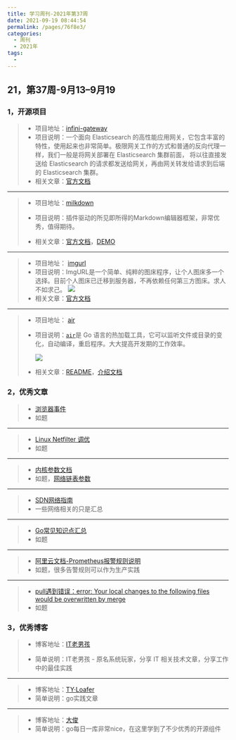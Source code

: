 ```yaml
---
title: 学习周刊-2021年第37周
date: 2021-09-19 08:44:54
permalink: /pages/76f8e3/
categories:
  - 周刊
  - 2021年
tags:
  - 
---
```


## 21，第37周-9月13–9月19

<!-- tabs:start -->

### **1，开源项目**

> - 项目地址：[infini-gateway](https://github.com/medcl/infini-gateway)
>- 项目说明：一个面向 Elasticsearch 的高性能应用网关，它包含丰富的特性，使用起来也非常简单。极限网关工作的方式和普通的反向代理一样，我们一般是将网关部署在 Elasticsearch 集群前面， 将以往直接发送给 Elasticsearch 的请求都发送给网关，再由网关转发给请求到后端的 Elasticsearch 集群。
>- 相关文章：[官方文档](http://xn--d6q905cs0q16u.com/)

---

> - 项目地址：[milkdown](https://github.com/Saul-Mirone/milkdown)
>
> - 项目说明：插件驱动的所见即所得的Markdown编辑器框架，非常优秀，值得期待。
>
> - 相关文章：[官方文档](https://milkdown.dev/#/zh-hans/getting-started)，[DEMO](https://milkdown.dev/#/zh-hans/online-demo)

---

> - 项目地址： [imgurl](https://github.com/helloxz/imgurl)
>- 项目说明：ImgURL是一个简单、纯粹的图床程序，让个人图床多一个选择。目前个人图床已迁移到服务器，不再依赖任何第三方图床。求人不如求己。
>![](http://t.eryajf.net/imgs/2021/09/bf4d10d8bbee1528.png)
> - 相关文章：[官方文档](https://www.yuque.com/helloz/imgurl-pro/introduction)

---

> - 项目地址：  [air](https://github.com/cosmtrek/air)
>
> - 项目说明：[`air`](https://darjun.github.io/2020/09/27/godailylib/air/github.com/cosmtrek/air)是 Go 语言的热加载工具，它可以监听文件或目录的变化，自动编译，重启程序。大大提高开发期的工作效率。
>
>   ![](http://t.eryajf.net/imgs/2021/09/3ca3b372aedbd12d.png)
>
> - 相关文章：[README](https://github.com/cosmtrek/air/blob/master/README.md)，[介绍文档](https://darjun.github.io/2020/09/27/godailylib/air/)

### **2，优秀文章**

> -  [浏览器事件](https://www.cnblogs.com/WindrunnerMax/p/12737298.html)
>- 如题

----

>  -  [Linux Netfilter 调优](https://www.xtplayer.cn/linux/netfilter/linux-netfilter-optimization/#%E6%9C%80%E5%A4%A7%E8%BF%9E%E6%8E%A5%E8%B7%9F%E8%B8%AA%E6%95%B0)
>  - 如题

---

> -  [内核参数文档](https://www.kernel.org/doc/Documentation/)
> -  如题，[网络链表参数](https://www.kernel.org/doc/Documentation/networking/nf_conntrack-sysctl.txt)

---

> -  [SDN网络指南](https://feisky.gitbooks.io/sdn/content/)
> -  一些网络相关的只是汇总

---

> - [Go常见知识点汇总](https://clodfisher.github.io/2019/02/GoKnowlePoint/)
>- 如题

---

> - [阿里云文档-Prometheus报警规则说明](https://help.aliyun.com/document_detail/176180.html)
> - 如题，很多告警规则可以作为生产实践

---

> - [pull遇到错误：error: Your local changes to the following files would be overwritten by merge](https://blog.csdn.net/nakiri_arisu/article/details/80259531)
> - 如题

### **3，优秀博客**

> - 博客地址：[IT老男孩](https://www.xtplayer.cn/)
>
> - 简单说明：IT老男孩 - 原名系统玩家，分享 IT 相关技术文章，分享工作中的最佳实践
>

----

> - 博客地址：[TY·Loafer](https://tyloafer.github.io/)
> - 简单说明：go实践文章

---

> - 博客地址：[大俊](https://darjun.github.io/)
> - 简单说明：go每日一库非常nice，在这里学到了不少优秀的开源组件

<!-- tabs:end -->